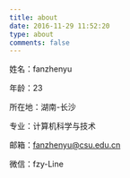```yaml
---
title: about
date: 2016-11-29 11:52:20
type: about
comments: false
---
```


姓名：fanzhenyu

年龄：23

所在地：湖南-长沙

专业：计算机科学与技术

邮箱：fanzhenyu@csu.edu.cn

微信：fzy-Line
